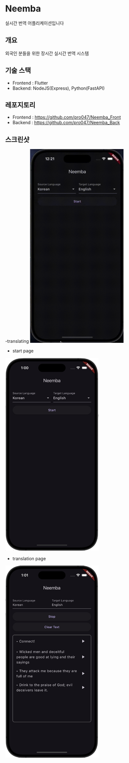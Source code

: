# Neemba
실시간 번역 어플리케이션입니다

## 개요
외국인 분들을 위한 장시간 실시간 번역 시스템

## 기술 스택
- Frontend : Flutter
- Backend: NodeJS(Express), Python(FastAPI)

## 레포지토리
- Frontend : https://github.com/pro047/Neemba_Front
- Backend : https://github.com/pro047/Neemba_Back

## 스크린샷
-translating
<img src="./translating.gif" width="300" heigt="300"/>

- start page
<img src="./startpage.png" width="300" heigt="300"/>

- translation page
<img src="./translationpage.png" width="300" heigt="300"/>
  

